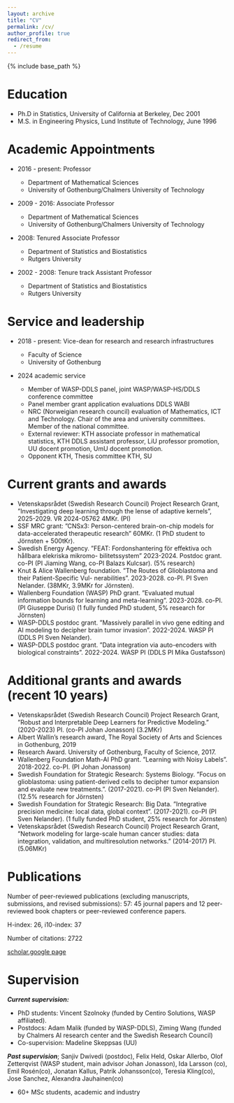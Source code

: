 ```yaml
---
layout: archive
title: "CV"
permalink: /cv/
author_profile: true
redirect_from:
  - /resume
---
```


{% include base_path %}

Education
======
* Ph.D in Statistics, University of California at Berkeley, Dec 2001
* M.S. in Engineering Physics, Lund Institute of Technology, June 1996


Academic Appointments
======

* 2016 - present: Professor
  * Department of Mathematical Sciences  
  * University of Gothenburg/Chalmers University of Technology

* 2009 - 2016: Associate Professor
  * Department of Mathematical Sciences  
  * University of Gothenburg/Chalmers University of Technology

* 2008: Tenured Associate Professor
  * Department of Statistics and Biostatistics  
  * Rutgers University
 
* 2002 - 2008: Tenure track Assistant Professor
  * Department of Statistics and Biostatistics  
  * Rutgers University

Service and leadership
======
* 2018 - present: Vice-dean for research and research infrastructures
  * Faculty of Science
  * University of Gothenburg
 
* 2024 academic service
  * Member of WASP-DDLS panel, joint WASP/WASP-HS/DDLS conference committee
  * Panel member grant application evaluations DDLS WABI
  * NRC (Norweigian research council) evaluation of Mathematics, ICT and Technology. Chair of the area and university committees. Member of the national committee.
  * External reviewer: KTH associate professor in mathematical statistics, KTH DDLS assistant professor, LiU professor promotion, UU docent promotion, UmU docent promotion.
  * Opponent KTH, Thesis committee KTH, SU 
  
Current grants and awards
======
* Vetenskapsrådet (Swedish Research Council) Project Research Grant, ”Investigating deep learning through the lense of adaptive kernels”, 2025-2029. VR 2024-05762 4MKr. (PI)
* SSF MRC grant: ”CNSx3: Person-centered brain-on-chip models for data-accelerated therapeutic
research” 60MKr. (1 PhD student to Jörnsten + 500tKr).
* Swedish Energy Agency. ”FEAT: Fordonshantering för effektiva och hållbara elekriska mikromo-
bilitetssystem” 2023-2024. Postdoc grant. co-PI (PI Jiaming Wang, co-PI Balazs Kulcsar). (5%
research)
* Knut & Alice Wallenberg foundation. ”The Routes of Glioblastoma and their Patient-Specific Vul-
nerabilities”. 2023-2028. co-PI. PI Sven Nelander. (38MKr, 3.9MKr for Jörnsten).
* Wallenberg Foundation (WASP) PhD grant. ”Evaluated mutual information bounds for learning and
meta-learning”. 2023-2028. co-PI. (PI Giuseppe Durisi) (1 fully funded PhD student, 5% research
for Jörnsten)
* WASP-DDLS postdoc grant. ”Massively parallel in vivo gene editing and AI modeling to decipher
brain tumor invasion”. 2022-2024. WASP PI (DDLS PI Sven Nelander).
* WASP-DDLS postdoc grant. ”Data integration via auto-encoders with biological constraints”. 2022-2024. WASP PI (DDLS PI Mika Gustafsson)

Additional grants and awards (recent 10 years)
======
* Vetenskapsrådet (Swedish Research Council) Project Research Grant, ”Robust and Interpretable
Deep Learners for Predictive Modeling.” (2020-2023) PI. (co-PI Johan Jonasson) (3.2MKr)
* Albert Wallin’s research award, The Royal Society of Arts and Sciences in Gothenburg, 2019
* Research Award. University of Gothenburg, Faculty of Science, 2017.
* Wallenberg Foundation Math-AI PhD grant. ”Learning with Noisy Labels”. 2018-2022. co-PI. (PI
Johan Jonasson)
* Swedish Foundation for Strategic Research: Systems Biology. ”Focus on glioblastoma: using
patient-derived cells to decipher tumor expansion and evaluate new treatments.”. (2017-2021).
co-PI (PI Sven Nelander). (12.5% research for Jörnsten)
* Swedish Foundation for Strategic Research: Big Data. ”Integrative precision medicine: local data,
global context”. (2017-2021). co-PI (PI Sven Nelander). (1 fully funded PhD student, 25% research for Jörnsten)
* Vetenskapsrådet (Swedish Research Council) Project Research Grant, ”Network modeling for
large-scale human cancer studies: data integration, validation, and multiresolution networks.” (2014-2017) PI. (5.06MKr)

Publications
======
Number of peer-reviewed publications (excluding manuscripts, submissions, and revised submissions):
57: 45 journal papers and 12 peer-reviewed book chapters or peer-reviewed conference papers.

H-index: 26, i10-index: 37 

Number of citations: 2722 

[scholar.google page](https://scholar.google.com/citations?user=SO9llAMAAAAJ&hl=sv)


  
Supervision
======
***Current supervision:***
* PhD students: Vincent Szolnoky (funded by Centiro Solutions, WASP affiliated).
* Postdocs: Adam Malik (funded by WASP-DDLS), Ziming Wang (funded by Chalmers AI research center and the Swedish Research Council)
* Co-supervision: Madeline Skeppsas (UU)
  
***Past supervision***; Sanjiv Dwivedi (postdoc), Felix Held, Oskar Allerbo, Olof Zetterqvist (WASP
student, main advisor Johan Jonasson), Ida Larsson (co), Emil Rosén(co), Jonatan Kallus, Patrik
Johansson(co), Teresia Kling(co), Jose Sanchez, Alexandra Jauhainen(co)
* 60+ MSc students, academic and industry
  

